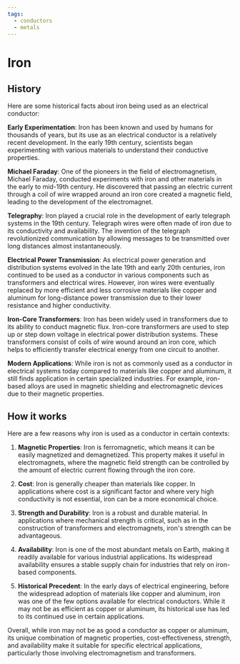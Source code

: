 ```yaml
---
tags:
  - conductors
  - metals
---
```



# Iron

## History

Here are some historical facts about iron being used as an electrical conductor:

**Early Experimentation**: Iron has been known and used by humans for thousands of years, but its use as an electrical conductor is a relatively recent development. In the early 19th century, scientists began experimenting with various materials to understand their conductive properties.

**Michael Faraday**: One of the pioneers in the field of electromagnetism, Michael Faraday, conducted experiments with iron and other materials in the early to mid-19th century. He discovered that passing an electric current through a coil of wire wrapped around an iron core created a magnetic field, leading to the development of the electromagnet.

**Telegraphy**: Iron played a crucial role in the development of early telegraph systems in the 19th century. Telegraph wires were often made of iron due to its conductivity and availability. The invention of the telegraph revolutionized communication by allowing messages to be transmitted over long distances almost instantaneously.

**Electrical Power Transmission**: As electrical power generation and distribution systems evolved in the late 19th and early 20th centuries, iron continued to be used as a conductor in various components such as transformers and electrical wires. However, iron wires were eventually replaced by more efficient and less corrosive materials like copper and aluminum for long-distance power transmission due to their lower resistance and higher conductivity.

**Iron-Core Transformers**: Iron has been widely used in transformers due to its ability to conduct magnetic flux. Iron-core transformers are used to step up or step down voltage in electrical power distribution systems. These transformers consist of coils of wire wound around an iron core, which helps to efficiently transfer electrical energy from one circuit to another.

**Modern Applications**: While iron is not as commonly used as a conductor in electrical systems today compared to materials like copper and aluminum, it still finds application in certain specialized industries. For example, iron-based alloys are used in magnetic shielding and electromagnetic devices due to their magnetic properties.

## How it works

Here are a few reasons why iron is used as a conductor in certain contexts:

1. **Magnetic Properties**: Iron is ferromagnetic, which means it can be easily magnetized and demagnetized. This property makes it useful in electromagnets, where the magnetic field strength can be controlled by the amount of electric current flowing through the iron core.

2. **Cost**: Iron is generally cheaper than materials like copper. In applications where cost is a significant factor and where very high conductivity is not essential, iron can be a more economical choice.

3. **Strength and Durability**: Iron is a robust and durable material. In applications where mechanical strength is critical, such as in the construction of transformers and electromagnets, iron's strength can be advantageous.

4. **Availability**: Iron is one of the most abundant metals on Earth, making it readily available for various industrial applications. Its widespread availability ensures a stable supply chain for industries that rely on iron-based components.

5. **Historical Precedent**: In the early days of electrical engineering, before the widespread adoption of materials like copper and aluminum, iron was one of the few options available for electrical conductors. While it may not be as efficient as copper or aluminum, its historical use has led to its continued use in certain applications.

Overall, while iron may not be as good a conductor as copper or aluminum, its unique combination of magnetic properties, cost-effectiveness, strength, and availability make it suitable for specific electrical applications, particularly those involving electromagnetism and transformers.